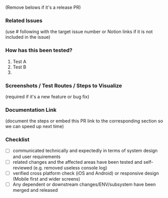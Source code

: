 (Remove belows if it's a release PR)

### Related Issues

(use # following with the target issue number or Notion links if it is not included in the issue)

### How has this been tested?

1. Test A
2. Test B
3. 

### Screenshots / Test Routes / Steps to Visualize

(required if it's a new feature or bug fix)

### Documentation Link

(document the steps or embed this PR link to the corresponding section so we can speed up next time)

### Checklist

- [ ] communicated technically and expectedly in terms of system design and user requirements
- [ ] related changes and the affected areas have been tested and self-reviewed (e.g. removed useless console log)
- [ ] verified cross platform check (iOS and Android) or responsive design (Mobile first and wider screens)
- [ ] Any dependent or downstream changes/ENV/subsystem have been merged and released
